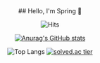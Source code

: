 
<div align="center">
  ## Hello, I'm Spring 🌱

  ![Hits](https://hits.seeyoufarm.com/api/count/incr/badge.svg?url=https%3A%2F%2Fgithub.com%2Fb0m313&count_bg=%23B3D39A&title_bg=%23264418&icon=&icon_color=%23E7E7E7&title=%F0%9F%8C%B1&edge_flat=false)

  [![Anurag's GitHub stats](https://github-readme-stats.vercel.app/api?username=b0m313&show_icons=true&theme=vue-dark&count_private=true)](https://github.com/b0m313/github-readme-stats)

  ![Top Langs](https://github-readme-stats.vercel.app/api/top-langs/?username=b0m313&langs_count=8&layout=compat&theme=vue-dark)
  [![solved.ac tier](http://mazassumnida.wtf/api/v2/generate_badge?boj=zxx0313)](https://solved.ac/zxx0313)

</div>

